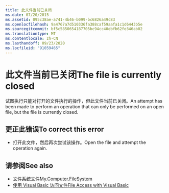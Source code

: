 ```yaml
---
title: 此文件当前已关闭
ms.date: 07/20/2015
ms.assetid: 095c38ae-a741-4b46-b099-bc6826a49c83
ms.openlocfilehash: 9a4767a7d510336fa388caf59aafa1c1d6443b5e
ms.sourcegitcommit: bf5c5850654187705bc94cc40ebfb62fe346ab02
ms.translationtype: MT
ms.contentlocale: zh-CN
ms.lasthandoff: 09/23/2020
ms.locfileid: "91059465"
---
```

# <a name="the-file-is-currently-closed"></a><span data-ttu-id="b7cb8-102">此文件当前已关闭</span><span class="sxs-lookup"><span data-stu-id="b7cb8-102">The file is currently closed</span></span>

<span data-ttu-id="b7cb8-103">试图执行只能对打开的文件执行的操作，但此文件当前已关闭。</span><span class="sxs-lookup"><span data-stu-id="b7cb8-103">An attempt has been made to perform an operation that can only be performed on an open file, but the file is currently closed.</span></span>  
  
## <a name="to-correct-this-error"></a><span data-ttu-id="b7cb8-104">更正此错误</span><span class="sxs-lookup"><span data-stu-id="b7cb8-104">To correct this error</span></span>  
  
- <span data-ttu-id="b7cb8-105">打开此文件，然后再次尝试该操作。</span><span class="sxs-lookup"><span data-stu-id="b7cb8-105">Open the file and attempt the operation again.</span></span>  
  
## <a name="see-also"></a><span data-ttu-id="b7cb8-106">请参阅</span><span class="sxs-lookup"><span data-stu-id="b7cb8-106">See also</span></span>

- [<span data-ttu-id="b7cb8-107">文件系统文件</span><span class="sxs-lookup"><span data-stu-id="b7cb8-107">My.Computer.FileSystem</span></span>](xref:Microsoft.VisualBasic.FileIO.FileSystem)
- [<span data-ttu-id="b7cb8-108">使用 Visual Basic 访问文件</span><span class="sxs-lookup"><span data-stu-id="b7cb8-108">File Access with Visual Basic</span></span>](../developing-apps/programming/drives-directories-files/file-access.md)
